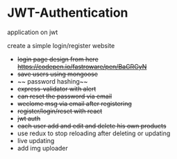 # JWT-Authentication

application on jwt

create a simple login/register website

- ~~login page design from here https://codepen.io/fastroware/pen/BaGRGyN~~
- ~~save users using mongoose~~
- ~~ password hashing~~
- ~~express-validator with alert~~
- ~~can reset the password via email~~
- ~~weclome msg via email after registering~~
- ~~register/login/reset with react~~
- ~~jwt auth~~
- ~~each user add and edit and delete his own products~~
- use redux to stop reloading after deleting or updating
- live updating
- add img uploader
